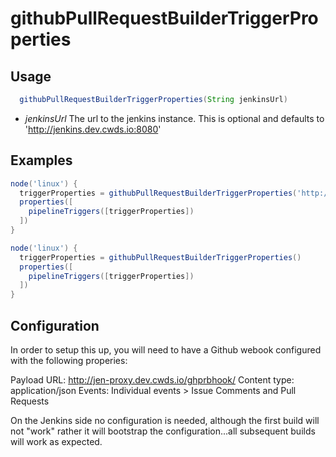 # githubPullRequestBuilderTriggerProperties

## Usage

```groovy
  githubPullRequestBuilderTriggerProperties(String jenkinsUrl)
```

* *jenkinsUrl* The url to the jenkins instance.  This is optional and defaults to 'http://jenkins.dev.cwds.io:8080'


## Examples

```groovy
node('linux') {
  triggerProperties = githubPullRequestBuilderTriggerProperties('http://jenkins.dev.cwds.io:8080')
  properties([
    pipelineTriggers([triggerProperties])
  ])
}
```

```groovy
node('linux') {
  triggerProperties = githubPullRequestBuilderTriggerProperties()
  properties([
    pipelineTriggers([triggerProperties])
  ])
}
```

## Configuration

In order to setup this up, you will need to have a Github webook configured with the following properies:

Payload URL: http://jen-proxy.dev.cwds.io/ghprbhook/
Content type: application/json
Events: Individual events > Issue Comments and Pull Requests

On the Jenkins side no configuration is needed, although the first build will not "work" rather it will bootstrap the configuration...all subsequent builds will work as expected.
